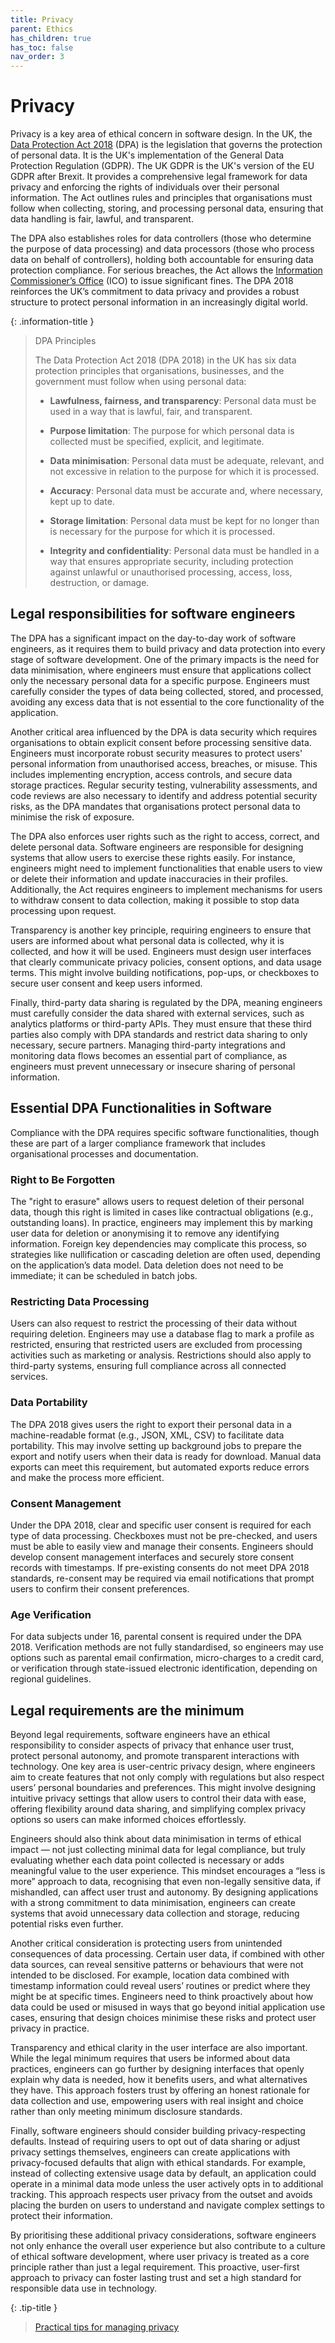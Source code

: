 ```yaml
---
title: Privacy
parent: Ethics
has_children: true
has_toc: false
nav_order: 3
---
```



# Privacy 

Privacy is a key area of ethical concern in software design. In the UK, the 
[Data Protection Act 2018](https://www.gov.uk/data-protection) (DPA) 
is the legislation that governs the protection of personal data. It is the UK's implementation of the 
General Data Protection Regulation (GDPR). The UK GDPR is the UK's version of the EU GDPR after Brexit. 
It provides a comprehensive legal framework for data privacy and enforcing the rights of 
individuals over their personal information. The Act outlines rules and principles that organisations must 
follow when collecting, storing, and processing personal data, ensuring that data handling is fair, lawful, 
and transparent.

The DPA also establishes roles for data controllers (those who determine the purpose of data processing) 
and data processors (those who process data on behalf of controllers), holding both accountable for ensuring 
data protection compliance. For serious breaches, the Act allows the 
[Information Commissioner’s Office](https://ico.org.uk/for-organisations/uk-gdpr-guidance-and-resources/) (ICO) 
to issue significant fines. The DPA 2018 reinforces the UK’s commitment to data privacy and provides a robust 
structure to protect personal information in an increasingly digital world.

{: .information-title }
> <i class="fa-solid fa-circle-info"></i> DPA Principles
>
> The Data Protection Act 2018 (DPA 2018) in the UK has six data protection principles that organisations, 
> businesses, and the government must follow when using personal data: 
> 
> * **Lawfulness, fairness, and transparency**: Personal data must be used in a way that is lawful, fair, 
>   and transparent. 
> 
> * **Purpose limitation**: The purpose for which personal data is collected must be specified, explicit, 
>   and legitimate. 
> 
> * **Data minimisation**: Personal data must be adequate, relevant, and not excessive in relation to the 
>   purpose for which it is processed. 
> 
> * **Accuracy**: Personal data must be accurate and, where necessary, kept up to date. 
> 
> * **Storage limitation**: Personal data must be kept for no longer than is necessary for the purpose 
>   for which it is processed. 
> 
> * **Integrity and confidentiality**: Personal data must be handled in a way that ensures appropriate 
>   security, including protection against unlawful or unauthorised processing, access, loss, destruction, 
>   or damage. 

## Legal responsibilities for software engineers

The DPA has a significant impact on the day-to-day work of software engineers, as it requires them to 
build privacy and data protection into every stage of software development. One of the primary impacts is 
the need for data minimisation, where engineers must ensure that applications collect only the necessary 
personal data for a specific purpose. Engineers must carefully consider the types of data being collected, 
stored, and processed, avoiding any excess data that is not essential to the core functionality of the 
application.

Another critical area influenced by the DPA is data security which requires organisations to obtain 
explicit consent before processing sensitive data. Engineers must incorporate robust 
security measures to protect users' personal information from unauthorised access, breaches, or misuse. 
This includes implementing encryption, access controls, and secure data storage practices. Regular 
security testing, vulnerability assessments, and code reviews are also necessary to identify and address 
potential security risks, as the DPA mandates that organisations protect personal data to minimise the 
risk of exposure.

The DPA also enforces user rights such as the right to access, correct, and delete personal data. 
Software engineers are responsible for designing systems that allow users to exercise these rights easily. 
For instance, engineers might need to implement functionalities that enable users to view or delete their 
information and update inaccuracies in their profiles. Additionally, the Act requires engineers to 
implement mechanisms for users to withdraw consent to data collection, making it possible to stop data 
processing upon request.

Transparency is another key principle, requiring engineers to ensure that users are informed about what 
personal data is collected, why it is collected, and how it will be used. Engineers must design user 
interfaces that clearly communicate privacy policies, consent options, and data usage terms. This might 
involve building notifications, pop-ups, or checkboxes to secure user consent and keep users informed.

Finally, third-party data sharing is regulated by the DPA, meaning engineers must carefully consider the 
data shared with external services, such as analytics platforms or third-party APIs. They must ensure 
that these third parties also comply with DPA standards and restrict data sharing to only necessary, 
secure partners. Managing third-party integrations and monitoring data flows becomes an essential part 
of compliance, as engineers must prevent unnecessary or insecure sharing of personal information.

## Essential DPA Functionalities in Software

Compliance with the DPA requires specific software functionalities, though these are part of a larger 
compliance framework that includes organisational processes and documentation.

### Right to Be Forgotten

The "right to erasure" allows users to request deletion of their personal data, though this right is 
limited in cases like contractual obligations (e.g., outstanding loans). In practice, engineers may 
implement this by marking user data for deletion or anonymising it to remove any identifying information. 
Foreign key dependencies may complicate this process, so strategies like nullification or cascading 
deletion are often used, depending on the application’s data model. Data deletion does not need to be 
immediate; it can be scheduled in batch jobs.

### Restricting Data Processing

Users can also request to restrict the processing of their data without requiring deletion. Engineers 
may use a database flag to mark a profile as restricted, ensuring that restricted users are excluded 
from processing activities such as marketing or analysis. Restrictions should also apply to third-party 
systems, ensuring full compliance across all connected services.

### Data Portability

The DPA 2018 gives users the right to export their personal data in a machine-readable format (e.g., 
JSON, XML, CSV) to facilitate data portability. This may involve setting up background jobs to prepare 
the export and notify users when their data is ready for download. Manual data exports can meet this 
requirement, but automated exports reduce errors and make the process more efficient.

### Consent Management

Under the DPA 2018, clear and specific user consent is required for each type of data processing. 
Checkboxes must not be pre-checked, and users must be able to easily view and manage their consents. 
Engineers should develop consent management interfaces and securely store consent records with timestamps. 
If pre-existing consents do not meet DPA 2018 standards, re-consent may be required via email 
notifications that prompt users to confirm their consent preferences.

### Age Verification

For data subjects under 16, parental consent is required under the DPA 2018. Verification methods are 
not fully standardised, so engineers may use options such as parental email confirmation, micro-charges 
to a credit card, or verification through state-issued electronic identification, depending on regional 
guidelines.

## Legal requirements are the minimum

Beyond legal requirements, software engineers have an ethical responsibility to consider aspects of 
privacy that enhance user trust, protect personal autonomy, and promote transparent interactions with 
technology. One key area is user-centric privacy design, where engineers aim to create features that not 
only comply with regulations but also respect users’ personal boundaries and preferences. This might 
involve designing intuitive privacy settings that allow users to control their data with ease, offering 
flexibility around data sharing, and simplifying complex privacy options so users can make informed 
choices effortlessly.

Engineers should also think about data minimisation in terms of ethical impact — not just collecting 
minimal data for legal compliance, but truly evaluating whether each data point collected is necessary 
or adds meaningful value to the user experience. This mindset encourages a “less is more” approach to 
data, recognising that even non-legally sensitive data, if mishandled, can affect user trust and autonomy. 
By designing applications with a strong commitment to data minimisation, engineers can create systems that 
avoid unnecessary data collection and storage, reducing potential risks even further.

Another critical consideration is protecting users from unintended consequences of data processing. Certain 
user data, if combined with other data sources, can reveal sensitive patterns or behaviours that were not 
intended to be disclosed. For example, location data combined with timestamp information could reveal users’ 
routines or predict where they might be at specific times. Engineers need to think proactively about how 
data could be used or misused in ways that go beyond initial application use cases, ensuring that design 
choices minimise these risks and protect user privacy in practice.

Transparency and ethical clarity in the user interface are also important. While the legal minimum requires 
that users be informed about data practices, engineers can go further by designing interfaces that openly 
explain why data is needed, how it benefits users, and what alternatives they have. This approach fosters 
trust by offering an honest rationale for data collection and use, empowering users with real insight and 
choice rather than only meeting minimum disclosure standards.

Finally, software engineers should consider building privacy-respecting defaults. Instead of requiring 
users to opt out of data sharing or adjust privacy settings themselves, engineers can create applications 
with privacy-focused defaults that align with ethical standards. For example, instead of collecting 
extensive usage data by default, an application could operate in a minimal data mode unless the user 
actively opts in to additional tracking. This approach respects user privacy from the outset and avoids 
placing the burden on users to understand and navigate complex settings to protect their information.

By prioritising these additional privacy considerations, software engineers not only enhance the overall 
user experience but also contribute to a culture of ethical software development, where user privacy is 
treated as a core principle rather than just a legal requirement. This proactive, user-first approach to 
privacy can foster lasting trust and set a high standard for responsible data use in technology.

{: .tip-title }
> [<i class="fa-regular fa-lightbulb"></i> Practical tips for managing privacy](privacy_tips)
